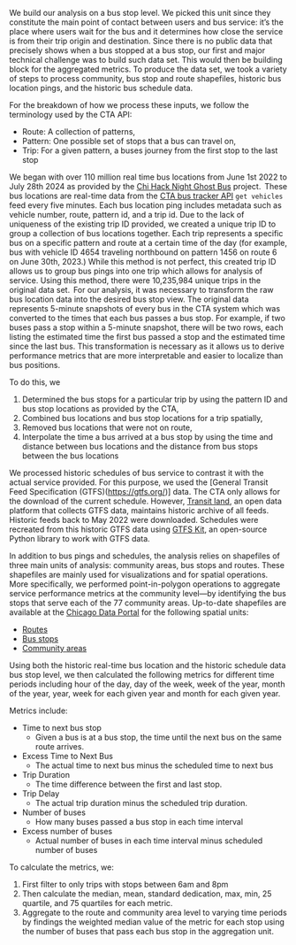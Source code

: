 We build our analysis on a bus stop level. We picked this unit since they constitute the main point of contact between users and bus service: it’s the place where users wait for the bus and  it determines how close the service is from their trip origin and destination. Since there is no public data that precisely shows when a bus stopped at a bus stop, our first and major technical challenge was to build such data set. This would then be building block for the aggregated metrics. To produce the data set, we took a variety of steps to process community, bus stop and route shapefiles, historic bus location pings, and the historic bus schedule data.  

For the breakdown of how we process these inputs, we follow the terminology used by the CTA API:
* Route: A collection of patterns,
* Pattern: One possible set of stops that a bus can travel on,
* Trip: For a given pattern, a buses journey from the first stop to the last stop

We began with over 110 million real time bus locations from June 1st 2022 to July 28th 2024 as provided by the [Chi Hack Night Ghost Bus](https://github.com/chihacknight/chn-ghost-buses) project.  These bus locations are real-time data from the [CTA bus tracker API](https://www.transitchicago.com/developers/bustracker/) `get vehicles` feed every five minutes. Each bus location ping includes metadata such as vehicle number, route, pattern id, and a trip id. Due to the lack of uniqueness of the existing trip ID provided, we created a unique trip ID to group a collection of bus locations together. Each trip represents a specific bus on a specific pattern and route at a certain time of the day (for example, bus with vehicle ID 4654 traveling northbound on pattern 1456 on route 6 on June 30th, 2023.) While this method is not perfect, this created trip ID allows us to group bus pings into one trip which allows for analysis of service. Using this method, there were 10,235,984 unique trips in the original data set.  
For our analysis, it was necessary to transform the raw bus location data into the desired bus stop view. The original data represents 5-minute snapshots of every bus in the CTA system which was converted to the times that each bus passes a bus stop. For example, if two buses pass a stop within a 5-minute snapshot, there will be two rows, each listing the estimated time the first bus passed a stop and the estimated time since the last bus. This transformation is necessary as it allows us to derive performance metrics that are more interpretable and easier to localize than bus positions.  


To do this, we    
1. Determined the bus stops for a particular trip by using the pattern ID and bus stop locations as provided by the CTA,
1. Combined bus locations and bus stop locations for a trip spatially,
1. Removed bus locations that were not on route, 
1. Interpolate the time a bus arrived at a bus stop by using the time and distance between bus locations and the distance from bus stops between the bus locations


We processed historic schedules of bus service to contrast it with the actual service provided. For this purpose, we used the [General Transit Feed Specification (GTFS)(https://gtfs.org/)] data. The CTA only allows for the download of the current schedule. However, [Transit land](https://www.transit.land/feeds/f-dp3-cta), an open data platform that collects GTFS data, maintains historic archive of all feeds. Historic feeds back to May 2022 were downloaded. Schedules were recreated from this historic GTFS data using [GTFS Kit](https://github.com/mrcagney/gtfs_kit), an open-source Python library to work with GTFS data.   



In addition to bus pings and schedules, the analysis relies on shapefiles of three main units of analysis: community areas, bus stops and routes. These shapefiles are mainly used for visualizations and for spatial operations. More specifically, we performed point-in-polygon operations to aggregate service performance metrics at the community level—by identifying the bus stops that serve each of the 77 community areas. Up-to-date shapefiles are available at the [Chicago Data Portal](https://data.cityofchicago.org/) for the following spatial units:   
* [Routes](https://data.cityofchicago.org/Transportation/CTA-Bus-Routes-Shapefile/d5bx-dr8z) 
* [Bus stops](https://data.cityofchicago.org/Transportation/CTA-Bus-Stops-Shapefile/pxug-u72f/about_data)
* [Community areas](https://data.cityofchicago.org/Facilities-Geographic-Boundaries/Boundaries-Community-Areas-current-/cauq-8yn6)

Using both the historic real-time bus location and the historic schedule data bus stop level, we then calculated the following metrics for different time periods including hour of the day, day of the week, week of the year, month of the year, year, week for each given year and month for each given year.

Metrics include:
* Time to next bus stop  
    * Given a bus is at a bus stop, the time until the next bus on the same route arrives.  
* Excess Time to Next Bus  
    * The actual time to next bus minus the scheduled time to next bus  
* Trip Duration  
    * The time difference between the first and last stop.  
* Trip Delay  
    * The actual trip duration minus the scheduled trip duration.  
* Number of buses  
    * How many buses passed a bus stop in each time interval  
* Excess number of buses  
    * Actual number of buses in each time interval minus scheduled number of buses  

To calculate the metrics, we:  
1. First filter to only trips with stops between 6am and 8pm
1. Then calculate the median, mean, standard dedication, max, min, 25 quartile, and 75 quartiles for each metric.   
1. Aggregate to the route and community area level to varying time periods by findings the weighted median value of the metric for each stop using the number of buses that pass each bus stop in the aggregation unit. 
